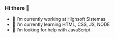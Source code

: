 ### Hi there 👋

- 🔭 I’m currently working at Highsoft Sistemas
- 🌱 I’m currently learning HTML, CSS, JS, NODE
- 🤔 I’m looking for help with JavaScript
